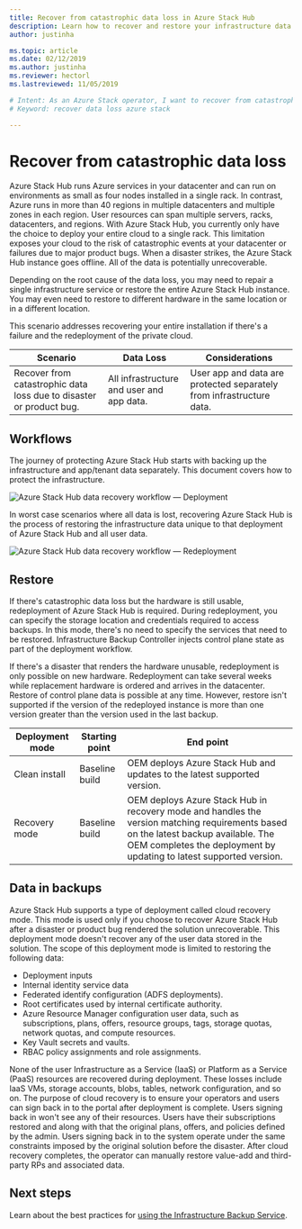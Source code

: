```yaml
---
title: Recover from catastrophic data loss in Azure Stack Hub 
description: Learn how to recover and restore your infrastructure data in Azure Stack Hub after catastrophic data loss.
author: justinha

ms.topic: article
ms.date: 02/12/2019
ms.author: justinha
ms.reviewer: hectorl
ms.lastreviewed: 11/05/2019

# Intent: As an Azure Stack operator, I want to recover from catastrophic data loss so I can restore some user data.
# Keyword: recover data loss azure stack

---
```


# Recover from catastrophic data loss

Azure Stack Hub runs Azure services in your datacenter and can run on environments as small as four nodes installed in a single rack. In contrast, Azure runs in more than 40 regions in multiple datacenters and multiple zones in each region. User resources can span multiple servers, racks, datacenters, and regions. With Azure Stack Hub, you currently only have the choice to deploy your entire cloud to a single rack. This limitation exposes your cloud to the risk of catastrophic events at your datacenter or failures due to major product bugs. When a disaster strikes, the Azure Stack Hub instance goes offline. All of the data is potentially unrecoverable.

Depending on the root cause of the data loss, you may need to repair a single infrastructure service or restore the entire Azure Stack Hub instance. You may even need to restore to different hardware in the same location or in a different location.

This scenario addresses recovering your entire installation if there's a failure and the redeployment of the private cloud.

| Scenario                                                           | Data Loss                            | Considerations                                                             |
|--------------------------------------------------------------------|--------------------------------------|----------------------------------------------------------------------------|
| Recover from catastrophic data loss due to disaster or product bug. | All infrastructure and user and app data. | User app and data are protected separately from infrastructure data. |

## Workflows

The journey of protecting Azure Stack Hub starts with backing up the infrastructure and app/tenant data separately. This document covers how to protect the infrastructure. 

![Azure Stack Hub data recovery workflow — Deployment](media/azure-stack-backup/azure-stack-backup-workflow1.png)

In worst case scenarios where all data is lost, recovering Azure Stack Hub is the process of restoring the infrastructure data unique to that deployment of Azure Stack Hub and all user data. 

![Azure Stack Hub data recovery workflow — Redeployment](media/azure-stack-backup/azure-stack-backup-workflow2.png)

## Restore

If there's catastrophic data loss but the hardware is still usable, redeployment of Azure Stack Hub is required. During redeployment, you can specify the storage location and credentials required to access backups. In this mode, there's no need to specify the services that need to be restored. Infrastructure Backup Controller injects control plane state as part of the deployment workflow.

If there's a disaster that renders the hardware unusable, redeployment is only possible on new hardware. Redeployment can take several weeks while replacement hardware is ordered and arrives in the datacenter. Restore of control plane data is possible at any time. However, restore isn't supported if the version of the redeployed instance is more than one version greater than the version used in the last backup.

| Deployment mode | Starting point | End point                                                                                                                                                                                                     |
|-----------------|----------------|---------------------------------------------------------------------------------------------------------------------------------------------------------------------------------------------------------------|
| Clean install   | Baseline build | OEM deploys Azure Stack Hub and updates to the latest supported version.                                                                                                                                          |
| Recovery mode   | Baseline build | OEM deploys Azure Stack Hub in recovery mode and handles the version matching requirements based on the latest backup available. The OEM completes the deployment by updating to latest supported version. |

## Data in backups

Azure Stack Hub supports a type of deployment called cloud recovery mode. This mode is used only if you choose to recover Azure Stack Hub after a disaster or product bug rendered the solution unrecoverable. This deployment mode doesn't recover any of the user data stored in the solution. The scope of this deployment mode is limited to restoring the following data:

 - Deployment inputs
 - Internal identity service data
 - Federated identify configuration (ADFS deployments).
 - Root certificates used by internal certificate authority.
 - Azure Resource Manager configuration user data, such as subscriptions, plans, offers, resource groups, tags, storage quotas, network quotas, and compute resources.
 - Key Vault secrets and vaults.
 - RBAC policy assignments and role assignments.

None of the user Infrastructure as a Service (IaaS) or Platform as a Service (PaaS) resources are recovered during deployment. These losses include IaaS VMs, storage accounts, blobs, tables, network configuration, and so on. The purpose of cloud recovery is to ensure your operators and users can sign back in to the portal after deployment is complete. Users signing back in won't see any of their resources. Users have their subscriptions restored and along with that the original plans, offers, and policies defined by the admin. Users signing back in to the system operate under the same constraints imposed by the original solution before the disaster. After cloud recovery completes, the operator can manually restore value-add and third-party RPs and associated data.

## Next steps

Learn about the best practices for [using the Infrastructure Backup Service](azure-stack-backup-best-practices.md).
